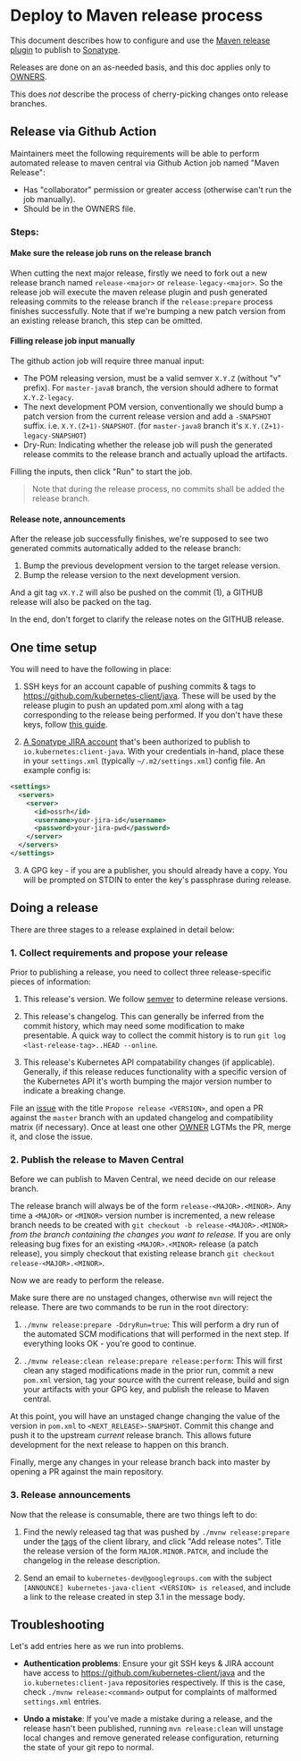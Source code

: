 # Deploy to Maven release process

This document describes how to configure and use the [Maven release
plugin](https://maven.apache.org/maven-release/maven-release-plugin) to publish
to [Sonatype](https://central.sonatype.org/).

Releases are done on an as-needed basis, and this doc applies only to
[OWNERS](https://github.com/kubernetes-client/java/blob/master/OWNERS).

This does _not_ describe the process of cherry-picking changes onto release
branches.

## Release via Github Action

Maintainers meet the following requirements will be able to perform automated
release to maven central via Github Action job named "Maven Release":

* Has "collaborator" permission or greater access (otherwise can't run the
  job manually).
* Should be in the OWNERS file.

### Steps:

#### Make sure the release job runs on the release branch

When cutting the next major release, firstly we need to fork out a new release
branch named `release-<major>` or `release-legacy-<major>`. So the release job 
will execute the maven release plugin and push generated releasing commits to 
the release branch if the `release:prepare` process finishes successfully. Note 
that if we're bumping a new patch version from an existing release branch, this 
step can be omitted.

#### Filling release job input manually

The github action job will require three manual input:

* The POM releasing version, must be a valid semver `X.Y.Z` (without "v" prefix). 
For `master-java8` branch, the version should adhere to format `X.Y.Z-legacy`.
* The next development POM version, conventionally we should bump a patch 
  version from the current release version and add a `-SNAPSHOT` suffix. i.e.
  `X.Y.(Z+1)-SNAPSHOT`. (for `master-java8` branch it's `X.Y.(Z+1)-legacy-SNAPSHOT`)
* Dry-Run: Indicating whether the release job will push the generated release
  commits to the release branch and actually upload the artifacts.
  
Filling the inputs, then click "Run" to start the job. 

> Note that during the release process, no commits shall be added the release
> branch.

#### Release note, announcements

After the release job successfully finishes, we're supposed to see two generated
commits automatically added to the release branch:

1. Bump the previous development version to the target release version.
2. Bump the release version to the next development version.

And a git tag `vX.Y.Z` will also be pushed on the commit (1), a GITHUB release
will also be packed on the tag.

In the end, don't forget to clarify the release notes on the GITHUB release.

## One time setup

You will need to have the following in place:

1. SSH keys for an account capable of pushing commits & tags to
   https://github.com/kubernetes-client/java. These will be used by the release
   plugin to push an updated pom.xml along with a tag corresponding to the
   release being performed. If you don't have these keys, follow [this
   guide](https://help.github.com/articles/connecting-to-github-with-ssh/).

2. [A Sonatype JIRA
   account](https://issues.sonatype.org/secure/Signup!default.jspa) that's been
   authorized to publish to `io.kubernetes:client-java`. With your credentials
   in-hand, place these in your `settings.xml` (typically
   `~/.m2/settings.xml`) config file. An example config is:
```xml
<settings>
  <servers>
    <server>
      <id>ossrh</id>
      <username>your-jira-id</username>
      <password>your-jira-pwd</password>
    </server>
  </servers>
</settings>
```

3. A GPG key - if you are a publisher, you should already have a copy. You will
   be prompted on STDIN to enter the key's passphrase during release.

## Doing a release

There are three stages to a release explained in detail below:

### 1. Collect requirements and propose your release

Prior to publishing a release, you need to collect three release-specific pieces
of information:

1. This release's version. We follow [semver](https://semver.org/) to determine
   release versions.

2. This release's changelog. This can generally be inferred from the commit
   history, which may need some modification to make presentable. A quick way
   to collect the commit history is to run
   `git log <last-release-tag>..HEAD --online`.

3. This release's Kubernetes API compatability changes (if applicable).
   Generally, if this release reduces functionality with a specific version of
   the Kubernetes API it's worth bumping the major version number to indicate a
   breaking change.

File an [issue](https://github.com/kubernetes-client/java/issues) with the
title `Propose release <VERSION>`, and open a PR against the `master` branch
with an updated changelog and compatibility matrix (if necessary). Once at
least one other
[OWNER](https://github.com/kubernetes-client/java/blob/master/OWNERS) LGTMs the
PR, merge it, and close the issue.

### 2. Publish the release to Maven Central

Before we can publish to Maven Central, we need decide on our release branch.

The release branch will always be of the form `release-<MAJOR>.<MINOR>`. Any
time a `<MAJOR>` or `<MINOR>` version number is incremented, a new release
branch needs to be created with `git checkout -b release-<MAJOR>.<MINOR>` _from
the branch containing the changes you want to release_. If you are only
releasing bug fixes for an existing `<MAJOR>.<MINOR>` release (a patch
release), you simply checkout that existing release branch `git checkout
release-<MAJOR>.<MINOR>`.

Now we are ready to perform the release.

Make sure there are no unstaged changes, otherwise `mvn` will reject the
release. There are two commands to be run in the root directory:

1. `./mvnw release:prepare -DdryRun=true`: This will perform a dry run of the
   automated SCM modifications that will performed in the next step. If
   everything looks OK - you're good to continue.

2. `./mvnw release:clean release:prepare release:perform`: This will first clean
   any staged modifications made in the prior run, commit a new `pom.xml`
   version, tag your source with the current release, build and sign your
   artifacts with your GPG key, and publish the release to Maven central.

At this point, you will have an unstaged change changing the value of the
version in `pom.xml` to `<NEXT_RELEASE>-SNAPSHOT`. Commit this change and push
it to the upstream _current_ release branch. This allows future development for
the next release to happen on this branch.

Finally, merge any changes in your release branch back into master by opening a
PR against the main repository. 

### 3. Release announcements

Now that the release is consumable, there are two things left to do:

1. Find the newly released tag that was pushed by `./mvnw release:prepare` under
   the [tags](https://github.com/kubernetes-client/java/tags) of the client
   library, and click "Add release notes". Title the release version of the form
   `MAJOR.MINOR.PATCH`, and include the changelog in the release description.

2. Send an email to `kubernetes-dev@googlegroups.com` with the subject
   `[ANNOUNCE] kubernetes-java-client <VERSION> is released`, and include a
   link to the release created in step 3.1 in the message body.

## Troubleshooting

Let's add entries here as we run into problems.

* **Authentication problems**: Ensure your git SSH keys & JIRA account have
  access to https://github.com/kubernetes-client/java and the
  `io.kubernetes:client-java` repositories respectively. If this is the case,
  check `./mvnw release:<command>` output for complaints of malformed
  `settings.xml` entries.

* **Undo a mistake**: If you've made a mistake during a release, and the
  release hasn't been published, running `mvn release:clean` will unstage local
  changes and remove generated release configuration, returning the state of
  your git repo to normal.
